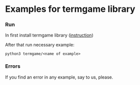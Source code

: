 # Examples for termgame library

### Run

In first install termgame library ([instruction](https://github.com/wchistow/TermGame##install))

After that run necessary example:

```
python3 termgame/<name of example>
```

### Errors

If you find an error in any example, say to us, please.
